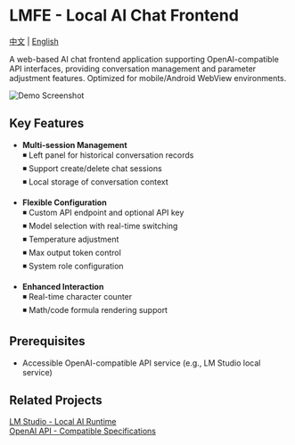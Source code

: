 # LMFE - Local AI Chat Frontend

[中文](README.md) | [English](README_EN.md)

A web-based AI chat frontend application supporting OpenAI-compatible API interfaces, providing conversation management and parameter adjustment features. Optimized for mobile/Android WebView environments.

![Demo Screenshot](icon.jpg)

## Key Features

- **Multi-session Management**  
  ◾ Left panel for historical conversation records  
  ◾ Support create/delete chat sessions  
  ◾ Local storage of conversation context  

- **Flexible Configuration**  
  ◾ Custom API endpoint and optional API key  
  ◾ Model selection with real-time switching  
  ◾ Temperature adjustment  
  ◾ Max output token control  
  ◾ System role configuration  

- **Enhanced Interaction**  
  ◾ Real-time character counter  
  ◾ Math/code formula rendering support  

## Prerequisites
- Accessible OpenAI-compatible API service (e.g., LM Studio local service)

## Related Projects
[LM Studio - Local AI Runtime](https://github.com/lmstudio-ai)  
[OpenAI API - Compatible Specifications](https://platform.openai.com/docs/api-reference)
